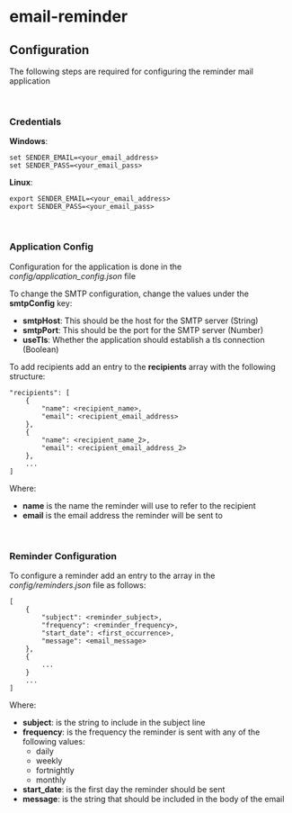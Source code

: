 # email-reminder

## Configuration
The following steps are required for configuring the reminder mail application

<br />

### Credentials
**Windows**:
```
set SENDER_EMAIL=<your_email_address>
set SENDER_PASS=<your_email_pass>
```

**Linux**:
```
export SENDER_EMAIL=<your_email_address>
export SENDER_PASS=<your_email_pass>
```

<br />

### Application Config
Configuration for the application is done in the *config/application_config.json* file

To change the SMTP configuration, change the values under the **smtpConfig** key:

* **smtpHost**: This should be the host for the SMTP server (String)
* **smtpPort**: This should be the port for the SMTP server (Number)
* **useTls**: Whether the application should establish a tls connection (Boolean) 

To add recipients add an entry to the **recipients** array with the following structure:
```
"recipients": [
    {
        "name": <recipient_name>,
        "email": <recipient_email_address>
    },
    {
        "name": <recipient_name_2>,
        "email": <recipient_email_address_2>
    },
    ...
]
```
Where:
* **name** is the name the reminder will use to refer to the recipient
* **email** is the email address the reminder will be sent to

<br />

### Reminder Configuration
To configure a reminder add an entry to the array in the *config/reminders.json* file as follows:
```
[
    {
        "subject": <reminder_subject>,
        "frequency": <reminder_frequency>,
        "start_date": <first_occurrence>,
        "message": <email_message>
    },
    {
        ...
    }
    ...
]
```

Where:
* **subject**: is the string to include in the subject line
* **frequency**: is the frequency the reminder is sent with any of the following values:
    * daily
    * weekly
    * fortnightly
    * monthly
* **start_date**: is the first day the reminder should be sent
* **message**: is the string that should be included in the body of the email